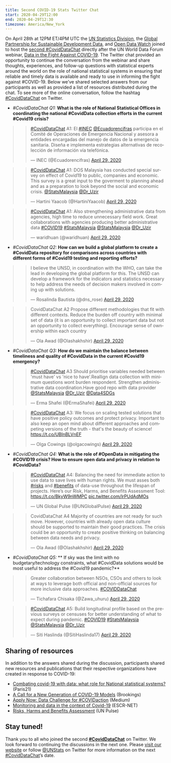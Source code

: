 ```yaml
---
title: Second COVID-19 Stats Twitter Chat
start: 2020-04-29T12:00
end: 2020-04-29T12:30
timezone: America/New_York
---
```


On April 28th at 12PM ET/4PM UTC the
[UN Statistics Division](https://twitter.com/unstats?lang=en), the
[Global Partnership for Sustainable Development Data](https://twitter.com/data4SDGs),
and [Open Data Watch](https://twitter.com/opendatawatch) joined to host the
[second #CovidDataChat](https://twitter.com/hashtag/CovidDataChat) directly
after the UN World Data Forum webinar,
[Data in the Fight Against COVID-19](https://unstats.un.org/unsd/undataforum/webinar/index.html).
The Twitter chat provided an opportunity to continue the conversation from the
webinar and share thoughts, experiences, and follow-up questions with
statistical experts around the world on the role of national statistical systems
in ensuring that reliable and timely data is available and ready to use in
informing the fight against #COVID-19. Below we’ve shared selected answers from
our participants as well as provided a list of resources distributed during the
chat. To see more of the online conversation, follow the hashtag
[#CovidDataChat](https://twitter.com/hashtag/CovidDataChat) on Twitter.

- _\#CovidDataChat Q1:_ **What is the role of National Statistical Offices in
  coordinating the national #CovidData collection efforts in the current
  #Covid19 crisis?**

> <blockquote class="twitter-tweet"><p lang="es" dir="ltr"><a href="https://twitter.com/hashtag/CovidDataChat?src=hash&amp;ref_src=twsrc%5Etfw">#CovidDataChat</a> A1: El <a href="https://twitter.com/hashtag/INEC?src=hash&amp;ref_src=twsrc%5Etfw">#INEC</a> <a href="https://twitter.com/Ecuadorencifras?ref_src=twsrc%5Etfw">@Ecuadorencifras</a> participa en el Comité de Operaciones de Emergencia Nacional y asesora a entidades encargadas del manejo de datos de la emergencia sanitaria. Diseña e implementa estrategias alternativas de recolección de información vía telefónica.</p>&mdash; INEC (@Ecuadorencifras) <a href="https://twitter.com/Ecuadorencifras/status/1255551117192237056?ref_src=twsrc%5Etfw">April 29, 2020</a></blockquote> <script async src="https://platform.twitter.com/widgets.js" charset="utf-8"></script>

> <blockquote class="twitter-tweet"><p lang="en" dir="ltr"><a href="https://twitter.com/hashtag/CovidDataChat?src=hash&amp;ref_src=twsrc%5Etfw">#CovidDataChat</a> A1: DOS Malaysia has conducted special survey on effect of Covid19 to public, companies and economic. This survey is a great input to the goverment to planning ahead and as a preparation to look beyond the social and economic crisis. <a href="https://twitter.com/StatsMalaysia?ref_src=twsrc%5Etfw">@StatsMalaysia</a> <a href="https://twitter.com/Dr_Uzir?ref_src=twsrc%5Etfw">@Dr_Uzir</a></p>&mdash; Hartini Yaacob (@HartiniYaacob) <a href="https://twitter.com/HartiniYaacob/status/1255531286287941632?ref_src=twsrc%5Etfw">April 29, 2020</a></blockquote> <script async src="https://platform.twitter.com/widgets.js" charset="utf-8"></script>

> <blockquote class="twitter-tweet"><p lang="en" dir="ltr"><a href="https://twitter.com/hashtag/CovidDataChat?src=hash&amp;ref_src=twsrc%5Etfw">#CovidDataChat</a> A1: Also strengthening administrative data from agencies, high time to reduce unnecessary field work. Great collaborations with agencies producing better administrative data <a href="https://twitter.com/hashtag/COVID19?src=hash&amp;ref_src=twsrc%5Etfw">#COVID19</a> <a href="https://twitter.com/hashtag/StatsMalaysia?src=hash&amp;ref_src=twsrc%5Etfw">#StatsMalaysia</a> <a href="https://twitter.com/StatsMalaysia?ref_src=twsrc%5Etfw">@StatsMalaysia</a> <a href="https://twitter.com/Dr_Uzir?ref_src=twsrc%5Etfw">@Dr_Uzir</a></p>&mdash; waridhuan (@waridhuan) <a href="https://twitter.com/waridhuan/status/1255535153050316800?ref_src=twsrc%5Etfw">April 29, 2020</a></blockquote> <script async src="https://platform.twitter.com/widgets.js" charset="utf-8"></script>

- _\#CovidDataChat Q2:_ **How can we build a global platform to create a
  #CovidData repository for comparisons across countries with different forms of
  #Covid19 testing and reporting efforts?**

> <blockquote class="twitter-tweet"><p lang="en" dir="ltr">I believe the UNSD, in coordination with the WHO, can take the lead in developing the global platform for this. The UNSD can develop a framework for the indicators and statistics necessary to help address the needs of decision makers involved in coming up with solutions.</p>&mdash; Rosalinda Bautista (@dns_rose) <a href="https://twitter.com/dns_rose/status/1255536667328278529?ref_src=twsrc%5Etfw">April 29, 2020</a></blockquote> <script async src="https://platform.twitter.com/widgets.js" charset="utf-8"></script>

> <blockquote class="twitter-tweet"><p lang="en" dir="ltr">CovidDataChat A2 Propose different methodologies that fit with different contexts. Reduce the burden off country with minimal set of data (it is an opportunity to collect important data but not an opportunity to collect everything). Encourage sense of ownership within each country</p>&mdash; Ola Awad (@Olashakhshir) <a href="https://twitter.com/Olashakhshir/status/1255531756922568706?ref_src=twsrc%5Etfw">April 29, 2020</a></blockquote> <script async src="https://platform.twitter.com/widgets.js" charset="utf-8"></script>

- _\#CovidDataChat Q3:_ **How do we maintain the balance between timeliness and
  quality of #CovidData in the current #Covid19 emergency?**

> <blockquote class="twitter-tweet"><p lang="en" dir="ltr"><a href="https://twitter.com/hashtag/CovidDataChat?src=hash&amp;ref_src=twsrc%5Etfw">#CovidDataChat</a> A3 Should prioritise variables needed between &#39;must have&#39; vs &#39;nice to have&#39;.Reallign data collection with minimum questions wont burden respondent. Strengthen administrative data coordination.Have good repo with data provider <a href="https://twitter.com/StatsMalaysia?ref_src=twsrc%5Etfw">@StatsMalaysia</a> <a href="https://twitter.com/Dr_Uzir?ref_src=twsrc%5Etfw">@Dr_Uzir</a> <a href="https://twitter.com/Data4SDGs?ref_src=twsrc%5Etfw">@Data4SDGs</a></p>&mdash; Erma Shafei (@ErmaShafei) <a href="https://twitter.com/ErmaShafei/status/1255540901897617408?ref_src=twsrc%5Etfw">April 29, 2020</a></blockquote> <script async src="https://platform.twitter.com/widgets.js" charset="utf-8"></script>

> <blockquote class="twitter-tweet"><p lang="en" dir="ltr"><a href="https://twitter.com/hashtag/CovidDataChat?src=hash&amp;ref_src=twsrc%5Etfw">#CovidDataChat</a> A3: We focus on scaling tested solutions that have positive policy outcomes and protect privacy. Important to also keep an open mind about different approaches and competing versions of the truth - that&#39;s the beauty of science! <a href="https://t.co/UBlnBLVnEF">https://t.co/UBlnBLVnEF</a></p>&mdash; Olga Cowings (@olgacowings) <a href="https://twitter.com/olgacowings/status/1255535178585444356?ref_src=twsrc%5Etfw">April 29, 2020</a></blockquote> <script async src="https://platform.twitter.com/widgets.js" charset="utf-8"></script>

- _\#CovidDataChat Q4:_ **What is the role of #OpenData in mitigating the
  #COVID19 crisis? How to ensure open data and privacy in relation to
  #CovidData?**

> <blockquote class="twitter-tweet"><p lang="en" dir="ltr"><a href="https://twitter.com/hashtag/CovidDataChat?src=hash&amp;ref_src=twsrc%5Etfw">#CovidDataChat</a> A4: Balancing the need for immediate action to use data to save lives with human rights. We must asses both <a href="https://twitter.com/hashtag/risks?src=hash&amp;ref_src=twsrc%5Etfw">#risks</a> and <a href="https://twitter.com/hashtag/benefits?src=hash&amp;ref_src=twsrc%5Etfw">#benefits</a> of data-use throughout the lifespan of projects. Here’s our Risk, Harms, and Benefits Assessment Tool: <a href="https://t.co/BkyW9nWMPC">https://t.co/BkyW9nWMPC</a> <a href="https://t.co/lrPUdAdMOs">pic.twitter.com/lrPUdAdMOs</a></p>&mdash; UN Global Pulse (@UNGlobalPulse) <a href="https://twitter.com/UNGlobalPulse/status/1255531629566668807?ref_src=twsrc%5Etfw">April 29, 2020</a></blockquote> <script async src="https://platform.twitter.com/widgets.js" charset="utf-8"></script>

> <blockquote class="twitter-tweet"><p lang="en" dir="ltr">CovidDataChat A4 Majority of countries are not ready for such move. However, countries with already open data culture should be supported to maintain their good practices. The crisis could be an opportunity to create positive thinking on balancing between data needs and privacy.</p>&mdash; Ola Awad (@Olashakhshir) <a href="https://twitter.com/Olashakhshir/status/1255538121095208961?ref_src=twsrc%5Etfw">April 29, 2020</a></blockquote> <script async src="https://platform.twitter.com/widgets.js" charset="utf-8"></script>

- _\#CovidDataChat Q5:_ ** If sky was the limit with no budgetary/technology
  constraints, what #CovidData solutions would be most useful to address the
  #Covid19 pandemic?**

> <blockquote class="twitter-tweet"><p lang="en" dir="ltr">Greater collaboration between NSOs, CSOs and others to look at ways to leverage both official and non-official sources for more inclusive data approaches. <a href="https://twitter.com/hashtag/COVIDDataChat?src=hash&amp;ref_src=twsrc%5Etfw">#COVIDDataChat</a></p>&mdash; Tichafara Chisaka (@Zawa_uhuru) <a href="https://twitter.com/Zawa_uhuru/status/1255536084672565250?ref_src=twsrc%5Etfw">April 29, 2020</a></blockquote> <script async src="https://platform.twitter.com/widgets.js" charset="utf-8"></script>

> <blockquote class="twitter-tweet"><p lang="en" dir="ltr"><a href="https://twitter.com/hashtag/CovidDataChat?src=hash&amp;ref_src=twsrc%5Etfw">#CovidDataChat</a> A5: Build longitudinal profile based on the previous surveys or censuses for better understanding of what to expect during pandemic. <a href="https://twitter.com/hashtag/COVID19?src=hash&amp;ref_src=twsrc%5Etfw">#COVID19</a> <a href="https://twitter.com/hashtag/StatsMalaysia?src=hash&amp;ref_src=twsrc%5Etfw">#StatsMalaysia</a> <a href="https://twitter.com/StatsMalaysia?ref_src=twsrc%5Etfw">@StatsMalaysia</a> <a href="https://twitter.com/Dr_Uzir?ref_src=twsrc%5Etfw">@Dr_Uzir</a></p>&mdash; Siti Haslinda (@SitiHaslinda17) <a href="https://twitter.com/SitiHaslinda17/status/1255541729140158464?ref_src=twsrc%5Etfw">April 29, 2020</a></blockquote> <script async src="https://platform.twitter.com/widgets.js" charset="utf-8"></script>

## Sharing of resources

In addition to the answers shared during the discussion, participants shared new
resources and publications that their respective organizations have created in
response to COVID-19:

- [Combating covid-19 with data: what role for National statistical systems?](https://paris21.org/sites/default/files/inline-files/COVID_Policybrief_Full.pdf)
  (Paris21)
- [A Call for a New Generation of COVID-19 Models](https://www.brookings.edu/blog/techtank/2020/04/23/a-call-for-a-new-generation-of-covid-19-models/)
  (Brookings)
- [Apply Now: Data Challenge for #COVIDaction](https://medium.com/frontier-technology-livestreaming/apply-now-data-challenge-for-covidaction-9de45cbe37f)
  (Medium)
- [Monitoring and data in the context of Covid-19](https://www.escr-net.org/sites/default/files/attachments/monitoringcovid19_eng.pdf)
  (ESCR-NET)
- [Risks, Harms and Benefits Assessment](https://www.unglobalpulse.org/policy/risk-assessment/)
  (UN Pulse)

## Stay tuned!

Thank you to all who joined the second
**[#CovidDataChat](https://twitter.com/hashtag/CovidDataChat?src=hash)** on
Twitter. We look forward to continuing the discussions in the next one. Please
[visit our website](https://covid-19-response.unstatshub.org/sharing/) or follow
[@UNStats](https://twitter.com/unstats) on Twitter for more information on the
next [#CovidDataChat](https://twitter.com/hashtag/CovidDataChat?src=hash)’s
date.
